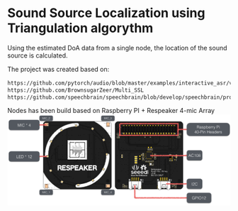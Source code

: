 # Sound Source Localization using Triangulation algorythm
Using the estimated DoA data from a single node, the location of the sound source is calculated.

The project was created based on:

    https://github.com/pytorch/audio/blob/master/examples/interactive_asr/vad.py#L38
    https://github.com/BrownsugarZeer/Multi_SSL
    https://github.com/speechbrain/speechbrain/blob/develop/speechbrain/processing/multi_mic.py

Nodes has been build based on Raspberry PI + Respeaker 4-mic Array
![My Image](images/respeaker_hardware.png)
